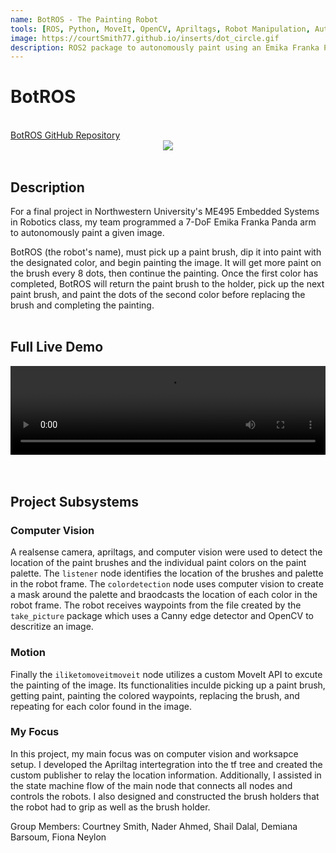 ```yaml
---
name: BotROS - The Painting Robot
tools: [ROS, Python, MoveIt, OpenCV, Apriltags, Robot Manipulation, Autonomy]
image: https://courtSmith77.github.io/inserts/dot_circle.gif
description: ROS2 package to autonomously paint using an Emika Franka Panda arm.
---
```


# BotROS
<br>
<!-- hyperlink to github -->
<a href="https://github.com/courtSmith77/BotROS">BotROS GitHub Repository</a>

<br>
<center><img src="{{ site.url }}{{ site.baseurl }}/inserts/BotROS_Picture.png"/></center>
<br>

## Description
For a final project in Northwestern University's ME495 Embedded Systems in Robotics class, my team programmed a 7-DoF Emika Franka Panda arm to autonomously paint a given image. 

BotROS (the robot's name), must pick up a paint brush, dip it into paint with the designated color, and begin painting the image. It will get more paint on the brush every 8 dots, then continue the painting. Once the first color has completed, BotROS will return the paint brush to the holder, pick up the next paint brush, and paint the dots of the second color before replacing the brush and completing the painting.
<br>
<br>

## Full Live Demo

<center>
    <div style="position: relative; padding-bottom: 28.125%; height:0; overflow: hidden;">
        <video src="https://github.com/courtSmith77/courtSmith77.github.io/assets/144190404/fb37594d-d09f-4ebd-a2ed-cee12fe6d586" controls style="position: absolute; top:0; left:0; width: 100%; height: 100%;"></video>
    </div>
</center>

<br>
<br>

## Project Subsystems

### Computer Vision
A realsense camera, apriltags, and computer vision were used to detect the location of the paint brushes and the individual paint colors on the paint palette. The `listener` node identifies the location of the brushes and palette in the robot frame. The `colordetection` node uses computer vision to create a mask around the palette and braodcasts the location of each color in the robot frame. The robot receives waypoints from the file created by the `take_picture` package which uses a Canny edge detector and OpenCV to descritize an image.

### Motion
Finally the `iliketomoveitmoveit` node utilizes a custom MoveIt API to excute the painting of the image. Its functionalities inculde picking up a paint brush, getting paint, painting the colored waypoints, replacing the brush, and repeating for each color found in the image.

### My Focus
In this project, my main focus was on computer vision and worksapce setup. I developed the Apriltag intertegration into the tf tree and created the custom publisher to relay the location information. Additionally, I assisted in the state machine flow of the main node that connects all nodes and controls the robots. I also designed and constructed the brush holders that the robot had to grip as well as the brush holder.

Group Members: Courtney Smith, Nader Ahmed, Shail Dalal, Demiana Barsoum, Fiona Neylon
<br>
<br>






